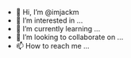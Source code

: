 - 👋 Hi, I’m @imjackm
- 👀 I’m interested in ...
- 🌱 I’m currently learning ...
- 💞️ I’m looking to collaborate on ...
- 📫 How to reach me ...

<!---
imjackm/imjackm is a ✨ special ✨ repository because its `README.md` (this file) appears on your GitHub profile.
You can click the Preview link to take a look at your changes.
--->
